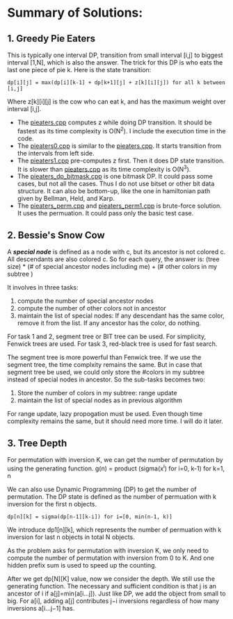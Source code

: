 # Summary of Solutions:

## 1. Greedy Pie Eaters

This is typically one interval DP, transition from small interval [i,j] to biggest interval [1,N], which is also the answer.  The trick for this DP is who eats the last one piece of pie k.  Here is the state transition:

    dp[i][j] = max(dp[i][k-1] + dp[k+1][j] + z[k][i][j]) for all k between [i,j]

Where z[k][i][j] is the cow who can eat k, and has the maximum weight over interval [i,j].

- The [pieaters.cpp](/2019_12Dec/pieaters.cpp) computes z while doing DP transition. It should be fastest as its time complexity is O(N<sup>2</sup>).  I include the execution time in the code.
- The [pieaters0.cpp](/2019_12Dec/pieaters0.cpp) is similar to the [pieaters.cpp](/2019_12Dec/pieaters.cpp). It starts transition from the intervals from left side.
- The [pieaters1.cpp](/2019_12Dec/pieaters1.cpp) pre-computes z first.  Then it does DP state transition.  It is slower than [pieaters.cpp](/2019_12Dec/pieaters.cpp) as its time complexity is O(N<sup>3</sup>).
- The [pieaters_dp_bitmask.cpp](/2019_12Dec/pieaters_dp_bitmask.cpp) is one bitmask DP.  It could pass some cases, but not all the cases.  Thus I do not use bitset or other bit data structure. It can also be bottom-up, like the one in hamiltonian path given by Bellman, Held, and Karp.
- The [pieaters_perm.cpp](/2019_12Dec/pieaters_perm.cpp) and [pieaters_perm1.cpp](/2019_12Dec/pieaters_perm1.cpp) is brute-force solution.  It uses the permuation.  It could pass only the basic test case.

## 2. Bessie's Snow Cow

A ***special node*** is defined as a node with c, but its ancestor is not colored c.  All descendants are also colored c.  So for each query, the answer is:
    (tree size) * (# of special ancestor nodes including me) + (# other colors in my subtree )

It involves in three tasks:
1. compute the number of special ancestor nodes
2. compute the number of other colors not in ancestor
3. maintain the list of special nodes: If any descendant has the same color, remove it from the list.  If any ancestor has the color, do nothing.

For task 1 and 2, segment tree or BIT tree can be used.  For simplicity, Fenwick trees are used.
For task 3, red-black tree is used for fast search.

The segment tree is more powerful than Fenwick tree.  If we use the segment tree, the time complxity remains the same. But in case that segment tree be used, we could only store the #colors in my subtree instead of special nodes in ancestor.  So the sub-tasks becomes two:
1. Store the number of colors in my subtree: range update
2. maintain the list of special nodes as in previous algorithm

For range update, lazy propogation must be used.  Even though time complexity remains the same, but it should need more time.  I will do it later.

## 3. Tree Depth

For permutation with inversion K, we can get the number of permutation by using the generating function.
    g(n) = product (sigma(x<sup>i</sup>) for i=0, k-1) for k=1, n

We can also use Dynamic Programming (DP) to get the number of permutation.  The DP state is defined as the number of permuation with k inversion for the first n objects.

    dp[n][k] = sigma(dp[n-1][k-i]) for i=[0, min(n-1, k)]

We introduce dp1[n][k], which represents the number of permuation with k inversion for last n objects in total N objects.

As the problem asks for permutation with inversion K, we only need to compute the number of permutation with inversion from 0 to K.  And one hidden prefix sum is used to speed up the counting.

After we get dp[N][K] value, now we consider the depth.  We still use the generating function.  The necessary and sufficient condition is that j is an ancestor of i if a[j]=min(a[i…j]). Just like DP, we add the object from small to big.  For a[i], adding a[j] contributes j−i inversions regardless of how many inversions a[i…j−1] has.





